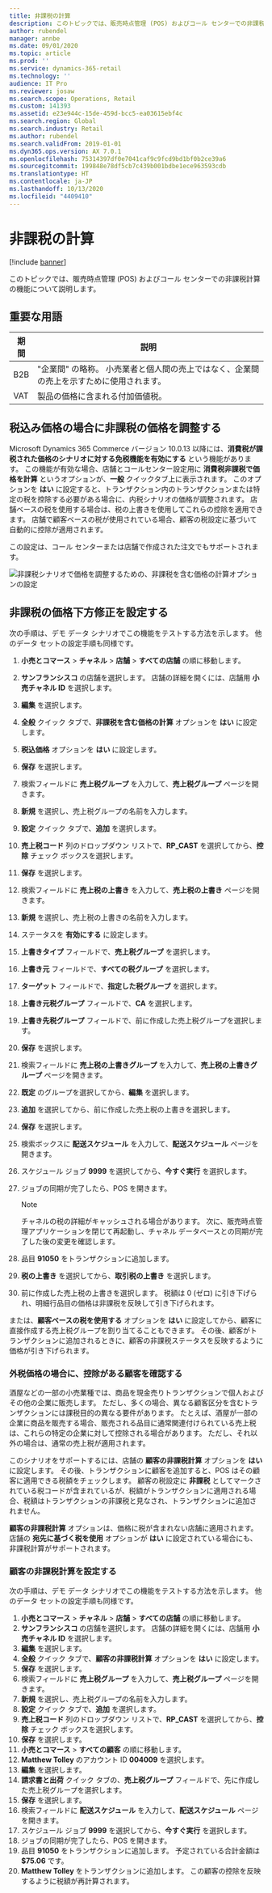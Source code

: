 ```yaml
---
title: 非課税の計算
description: このトピックでは、販売時点管理 (POS) およびコール センターでの非課税計算の機能について説明します。
author: rubendel
manager: annbe
ms.date: 09/01/2020
ms.topic: article
ms.prod: ''
ms.service: dynamics-365-retail
ms.technology: ''
audience: IT Pro
ms.reviewer: josaw
ms.search.scope: Operations, Retail
ms.custom: 141393
ms.assetid: e23e944c-15de-459d-bcc5-ea03615ebf4c
ms.search.region: Global
ms.search.industry: Retail
ms.author: rubendel
ms.search.validFrom: 2019-01-01
ms.dyn365.ops.version: AX 7.0.1
ms.openlocfilehash: 75314397df0e7041caf9c9fcd9bd1bf0b2ce39a6
ms.sourcegitcommit: 199848e78df5cb7c439b001bdbe1ece963593cdb
ms.translationtype: HT
ms.contentlocale: ja-JP
ms.lasthandoff: 10/13/2020
ms.locfileid: "4409410"
---
```

# <a name="calculation-of-tax-exemption"></a>非課税の計算

[!include [banner](../includes/banner.md)]

このトピックでは、販売時点管理 (POS) およびコール センターでの非課税計算の機能について説明します。

## <a name="key-terms"></a>重要な用語

| 期間 | 説明 |
|---|---|
| B2B | "企業間" の略称。 小売業者と個人間の売上ではなく、企業間の売上を示すために使用されます。 |
| VAT | 製品の価格に含まれる付加価値税。 |

## <a name="adjust-prices-for-tax-exemptions-when-the-price-includes-tax"></a>税込み価格の場合に非課税の価格を調整する

Microsoft Dynamics 365 Commerce バージョン 10.0.13 以降には、**消費税が課税された価格のシナリオに対する免税機能を有効にする** という機能があります。 この機能が有効な場合、店舗とコールセンター設定用に **消費税非課税で価格を計算** というオプションが、**一般**  クイックタブ上に表示されます。 このオプションを **はい** に設定すると、トランザクション内のトランザクションまたは特定の税を控除する必要がある場合に、内税シナリオの価格が調整されます。 店舗ベースの税を使用する場合は、税の上書きを使用してこれらの控除を適用できます。 店舗で顧客ベースの税が使用されている場合、顧客の税設定に基づいて自動的に控除が適用されます。

この設定は、コール センターまたは店舗で作成された注文でもサポートされます。

![非課税シナリオで価格を調整するための、非課税を含む価格の計算オプションの設定](media/CalcPriceInc.png)

## <a name="set-up-price-reductions-for-tax-exemptions"></a>非課税の価格下方修正を設定する

次の手順は、デモ データ シナリオでこの機能をテストする方法を示します。 他のデータ セットの設定手順も同様です。

1. **小売とコマース** \> **チャネル** \> **店舗** \> **すべての店舗** の順に移動します。
2. **サンフランシスコ** の店舗を選択します。 店舗の詳細を開くには、店舗用 **小売チャネル ID** を選択します。
3. **編集** を選択します。
4. **全般** クイック タブで、**非課税を含む価格の計算** オプションを **はい** に設定します。
5. **税込価格** オプションを **はい** に設定します。
6. **保存** を選択します。
7. 検索フィールドに **売上税グループ** を入力して、**売上税グループ** ページを開きます。
8. **新規** を選択し、売上税グループの名前を入力します。
9. **設定** クイック タブで、**追加** を選択します。
10. **売上税コード** 列のドロップダウン リストで、**RP\_CAST** を選択してから、**控除** チェック ボックスを選択します。
11. **保存** を選択します。
12. 検索フィールドに **売上税の上書き** を入力して、**売上税の上書き** ページを開きます。
13. **新規** を選択し、売上税の上書きの名前を入力します。
14. ステータスを **有効にする** に設定します。
15. **上書きタイプ** フィールドで、**売上税グループ** を選択します。
16. **上書き元** フィールドで、**すべての税グループ** を選択します。
17. **ターゲット** フィールドで、**指定した税グループ** を選択します。
18. **上書き元税グループ** フィールドで、**CA** を選択します。
19. **上書き先税グループ** フィールドで、前に作成した売上税グループを選択します。
20. **保存** を選択します。
21. 検索フィールドに **売上税の上書きグループ** を入力して、**売上税の上書きグループ** ページを開きます。
22. **既定** のグループを選択してから、**編集** を選択します。
23. **追加** を選択してから、前に作成した売上税の上書きを選択します。
24. **保存** を選択します。
25. 検索ボックスに **配送スケジュール** を入力して、**配送スケジュール** ページを開きます。
26. スケジュール ジョブ **9999** を選択してから、**今すぐ実行** を選択します。
27. ジョブの同期が完了したら、POS を開きます。

    > [!NOTE]
    > チャネルの税の詳細がキャッシュされる場合があります。 次に、販売時点管理アプリケーションを閉じて再起動し、チャネル データベースとの同期が完了した後の変更を確認します。

28. 品目 **91050** をトランザクションに追加します。
29. **税の上書き** を選択してから、**取引税の上書き** を選択します。
30. 前に作成した売上税の上書きを選択します。 税額は 0 (ゼロ) に引き下げられ、明細行品目の価格は非課税を反映して引き下げられます。

または、**顧客ベースの税を使用する** オプションを **はい** に設定してから、顧客に直接作成する売上税グループを割り当てることもできます。 その後、顧客がトランザクションに追加されるときに、顧客の非課税ステータスを反映するように価格が引き下げられます。

### <a name="check-customers-for-exemptions-when-tax-is-exclusive-of-price"></a>外税価格の場合に、控除がある顧客を確認する

酒屋などの一部の小売業種では、商品を現金売りトランザクションで個人およびその他の企業に販売します。 ただし、多くの場合、異なる顧客区分を含むトランザクションには課税目的の異なる要件があります。 たとえば、酒屋が一部の企業に商品を販売する場合、販売される品目に通常関連付けられている売上税は、これらの特定の企業に対して控除される場合があります。 ただし、それ以外の場合は、通常の売上税が適用されます。

このシナリオをサポートするには、店舗の **顧客の非課税計算** オプションを **はい** に設定します。 その後、トランザクションに顧客を追加すると、POS はその顧客に適用できる税額をチェックします。 顧客の税設定に **非課税** としてマークされている税コードが含まれているが、税額がトランザクションに適用される場合、税額はトランザクションの非課税と見なされ、トランザクションに追加されません。

**顧客の非課税計算** オプションは、価格に税が含まれない店舗に適用されます。 店舗の **宛先に基づく税を使用** オプションが **はい** に設定されている場合にも、非課税計算がサポートされます。

### <a name="set-up-tax-exemption-calculations-for-customers"></a>顧客の非課税計算を設定する

次の手順は、デモ データ シナリオでこの機能をテストする方法を示します。 他のデータ セットの設定手順も同様です。

1. **小売とコマース** \> **チャネル** \> **店舗** \> **すべての店舗** の順に移動します。
2. **サンフランシスコ** の店舗を選択します。 店舗の詳細を開くには、店舗用 **小売チャネル ID** を選択します。
3. **編集** を選択します。
4. **全般** クイック タブで、**顧客の非課税計算** オプションを **はい** に設定します。
5. **保存** を選択します。
6. 検索フィールドに **売上税グループ** を入力して、**売上税グループ** ページを開きます。
7. **新規** を選択し、売上税グループの名前を入力します。
8. **設定** クイック タブで、**追加** を選択します。
9. **売上税コード** 列のドロップダウン リストで、**RP\_CAST** を選択してから、**控除** チェック ボックスを選択します。
10. **保存** を選択します。
11. **小売とコマース** \> **すべての顧客** の順に移動します。
12. **Matthew Tolley** のアカウント ID **004009** を選択します。
13. **編集** を選択します。
14. **請求書と出荷** クイック タブの、**売上税グループ** フィールドで、先に作成した売上税グループを選択します。
15. **保存** を選択します。
16. 検索フィールドに **配送スケジュール** を入力して、**配送スケジュール** ページを開きます。
17. スケジュール ジョブ **9999** を選択してから、**今すぐ実行** を選択します。
18. ジョブの同期が完了したら、POS を開きます。
19. 品目 **91050** をトランザクションに追加します。 予定されている合計金額は **$75.06** です。
20. **Matthew Tolley** をトランザクションに追加します。 この顧客の控除を反映するように税額が再計算されます。
